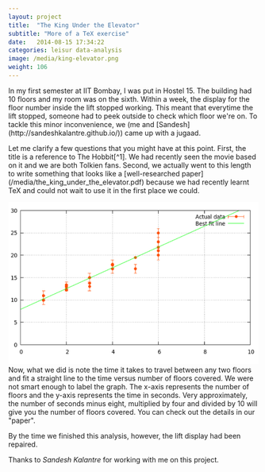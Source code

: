 ```yaml
---
layout: project
title:  "The King Under the Elevator"
subtitle: "More of a TeX exercise"
date:   2014-08-15 17:34:22
categories: leisur data-analysis
image: /media/king-elevator.png
weight: 106
---
```


<p>In my first semester at IIT Bombay, I was put in Hostel 15. The building had 10 floors and my room was on the sixth. Within a week, the display for the floor number inside the lift stopped working. This meant that everytime the lift stopped, someone had to peek outside to check which floor we're on. To tackle this minor inconvenience, we (me and [Sandesh](http://sandeshkalantre.github.io/)) came up with a jugaad.</p>
<!--break-->
<p>Let me clarify a few questions that you might have at this point. First, the title is a reference to The Hobbit[^1]. We had recently seen the movie based on it and we are both Tolkien fans. Second, we actually went to this length to write something that looks like a [well-researched paper](/media/the_king_under_the_elevator.pdf) because we had recently learnt TeX and could not wait to use it in the first place we could.</p>
<!--break-->
<p><span class="image right"><img src="/media/king-elevator.png" alt="" /></span>Now, what we did is note the time it takes to travel between any two floors and fit a straight line to the time versus number of floors covered. We were not smart enough to label the graph. The x-axis represents the number of floors and the y-axis represents the time in seconds. Very approximately, the number of seconds minus eight, multiplied by four and divided by 10 will give you the number of floors covered. You can check out the details in our "paper".</p>
<p>By the time we finished this analysis, however, the lift display had been repaired.</p>
<p>Thanks to <em>Sandesh Kalantre</em> for working with me on this project.</p>

[^1]: A fantasy book set in the world of the Lord of the Rings series, both by Lord J.R.R. Tolkien.
